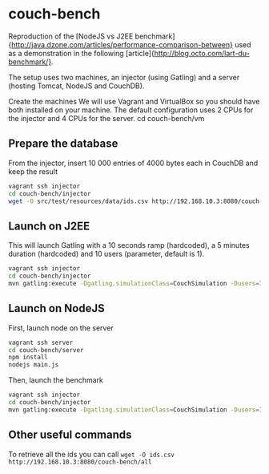 couch-bench
===========

Reproduction of the [NodeJS vs J2EE benchmark]{http://java.dzone.com/articles/performance-comparison-between} used
as a demonstration in the following [article]{http://blog.octo.com/lart-du-benchmark/}.

The setup uses two machines, an injector (using Gatling) and a server (hosting Tomcat, NodeJS and CouchDB).

Create the machines
We will use Vagrant and VirtualBox so you should have both installed on your machine. The default configuration uses 2 CPUs for the injector and 4 CPUs for the server.
cd couch-bench/vm

Prepare the database
------
From the injector, insert 10 000 entries of 4000 bytes each in CouchDB and keep the result
~~~bash
vagrant ssh injector
cd couch-bench/injector
wget -O src/test/resources/data/ids.csv http://192.168.10.3:8080/couch-bench/inject/10000
~~~

Launch on J2EE
------
This will launch Gatling with a 10 seconds ramp (hardcoded), a 5 minutes duration (hardcoded) and 10 users (parameter, default is 1). 
~~~bash
vagrant ssh injector
cd couch-bench/injector
mvn gatling:execute -Dgatling.simulationClass=CouchSimulation -Dusers=10
~~~

Launch on NodeJS
------
First, launch node on the server
~~~bash
vagrant ssh server
cd couch-bench/server
npm install
nodejs main.js
~~~
Then, launch the benchmark
~~~bash
vagrant ssh injector
cd couch-bench/injector
mvn gatling:execute -Dgatling.simulationClass=CouchSimulation -Dusers=10 -DisNode=true
~~~

Other useful commands
------
To retrieve all the ids you can call `wget -O ids.csv http://192.168.10.3:8080/couch-bench/all`
